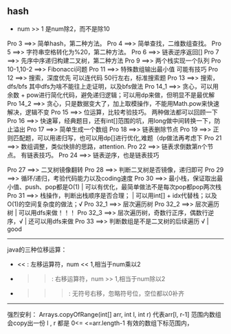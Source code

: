 ## hash
- num >> 1 是num除2，而不是除10

Pro 3 ==>> 简单hash，第二种方法。
Pro 4 ==>> 简单查找，二维数组查找。
Pro 5 ==>> 字符串空格转化为%20，第二种方法。
Pro 6 ==>> 链表逆序返回[]
Pro 7 ==>> 先序中序递归构建二叉树，第二种方法
Pro 9 ==>> 两个栈实现一个队列
Pro 10-1,10-2 ==>> Fibonacci问题
Pro 11 ==>> 特殊数组输出最小值 可能有技巧
Pro 12 ==>> 搜索，深度优先  可以连代码 50行左右，标准搜索题
Pro 13 ==>> 搜索，dfs/bfs 其中dfs为啥不能往上走证明，以及bfs做法
Pro 14_1 ==>> 贪心，可以用余数 + pow进行简化代码，避免递归逻辑；可以用dp来做，但明显不是最优解
Pro 14_2 ==>> 贪心，只是数据变大了，加上取模操作，不能用Math.pow来快速解决，逻辑不变
Pro 15 ==>> 位运算，比较考验技巧。 两种做法都可以回顾一下
Pro 16 ==>> 快速幂，经典题目，还有int[]范围的坑，用long做中间转换一下，防止溢出
Pro 17 ==>> 简单生成一个数组
Pro 18 ==>> 链表删除节点
Pro 19 ==>> 正则匹配题，可以用递归写，也可以用dp[]进行优化,难题（dp做法再考虑下
Pro 21 ==>> 数组调整，类似快排的思路，attention.
Pro 22 ==>> 链表求倒数第n个节点。 有链表技巧。
Pro 24 ==>> 链表逆序，也是链表技巧

Pro 27 ==>> 二叉树镜像翻转
Pro 28 ==>> 判断二叉树是否镜像，递归即可
Pro 29 ==>> 循环/递归，考验代码能力以及coding速度
Pro 30 ==>> 最小栈，保证取出最小值、push、pop都是O(1)  | 可以有优化，最简单做法不是每次pop都pop两次栈
Pro 31 ==>> 栈操作，判断出栈顺序是否合理； | 可以用int[] + idx代替栈；以及O(1)的空间复杂度的做法；√
Pro 32_1 ==>> 层次遍历树
Pro 32_2 ==>> 层次遍历树 | 可以用dfs来做！！！
Pro 32_3 ==>> 层次遍历树，奇数行正序，偶数行逆序，√ | 还可以用dfs来做
Pro 33 ==>> 判断数组是不是二叉树的后续遍历  √ | good

-------
java的三种位移运算：
- <<  :     左移运算符，num << 1,相当于num乘以2
- >>  :     右移运算符，num >> 1,相当于num除以2
- >>> :     无符号右移，忽略符号位，空位都以0补齐
--------
强烈安利： 
Arrays.copyOfRange(int[] arr, int l, int r)   代表arr[l, r-1] 范围内数组会copy出一份
l , r 都是 0<= <=arr.length-1 有效的数组下标范围内，